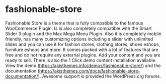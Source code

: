 # fashionable-store
Fashionable Store is a theme that is fully compatible to the famous WooCommerce Plugin. Is is also completely compatible with the Smart Slider 3 plugin and the Max Mega Menu Plugin. Also it is completely mobile friendly, has many customizing options including a slider with unlimited slides and you can use it for fashion stores, clothing stores, shoes eshops, furniture eshops and more. It comes packed with a lot of features that are free and do not require any external plugins. Add your content and you are ready to sell. There is also the 1 Click demo content installation available. View the demo (https://akisthemes.info/demos/fashionable-store/) and the documentation (https://akisthemes.com/docs/fashionable-store-documentation/). Awesome support is provided the WordPress.org forums.

